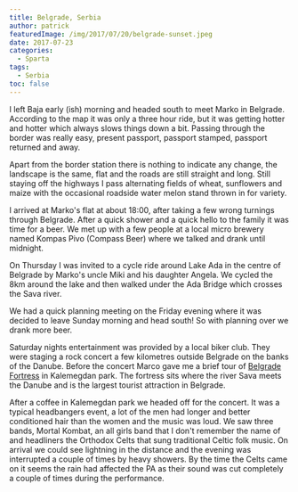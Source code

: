 ```yaml
---
title: Belgrade, Serbia
author: patrick
featuredImage: /img/2017/07/20/belgrade-sunset.jpeg
date: 2017-07-23
categories:
  - Sparta
tags:
  - Serbia
toc: false
---
```


I left Baja early (ish) morning and headed south to meet Marko in Belgrade. According to the map it was only a three hour ride, but it was getting hotter and hotter which always slows things down a bit. Passing through the border was really easy, present passport, passport stamped, passport returned and away.

Apart from the border station there is nothing to indicate any change, the landscape is the same, flat and the roads are still straight and long. Still staying off the highways I pass alternating fields of wheat, sunflowers and maize with the occasional roadside water melon stand thrown in for variety.

I arrived at Marko's flat at about 18:00, after taking a few wrong turnings through Belgrade. After a quick shower and a quick hello to the family it was time for a beer. We met up with a few people at a local micro brewery named Kompas Pivo (Compass Beer) where we talked and drank until midnight.

On Thursday I was invited to a cycle ride around Lake Ada in the centre of Belgrade by Marko's uncle Miki and his daughter Angela. We cycled the 8km around the lake and then walked under the Ada Bridge which crosses the Sava river.

We had a quick planning meeting on the Friday evening where it was decided to leave Sunday morning and head south! So with planning over we drank more beer.

Saturday nights entertainment was provided by a local biker club. They were staging a rock concert a few kilometres outside Belgrade on the banks of the Danube. Before the concert Marco gave me a brief tour of [Belgrade Fortress](https://en.wikipedia.org/wiki/Belgrade_Fortress?wprov=sfsi1) in Kalemegdan park. The fortress sits where the river Sava meets the Danube and is the largest tourist attraction in Belgrade.

After a coffee in Kalemegdan park we headed off for the concert. It was a typical headbangers event, a lot of the men had longer and better conditioned hair than the women and the music was loud. We saw three bands, Mortal Kombat, an all girls band that I don't remember the name of and headliners the Orthodox Celts that sung traditional Celtic folk music. On arrival we could see lightning in the distance and the evening was interrupted a couple of times by heavy showers. By the time the Celts came on it seems the rain had affected the PA as their sound was cut completely a couple of times during the performance.

